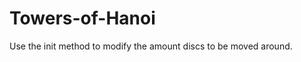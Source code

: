 Towers-of-Hanoi
===============

Use the init method to modify the amount discs to be moved around. 


